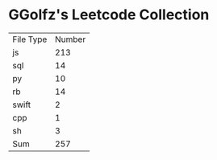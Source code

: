 # GGolfz's Leetcode Collection

<table><tr><td>File Type</td><td>Number</td></tr><tr><td>js</td><td>213</td></tr><tr><td>sql</td><td>14</td></tr><tr><td>py</td><td>10</td></tr><tr><td>rb</td><td>14</td></tr><tr><td>swift</td><td>2</td></tr><tr><td>cpp</td><td>1</td></tr><tr><td>sh</td><td>3</td></tr><tr><td>Sum</td><td>257</td></tr></table>